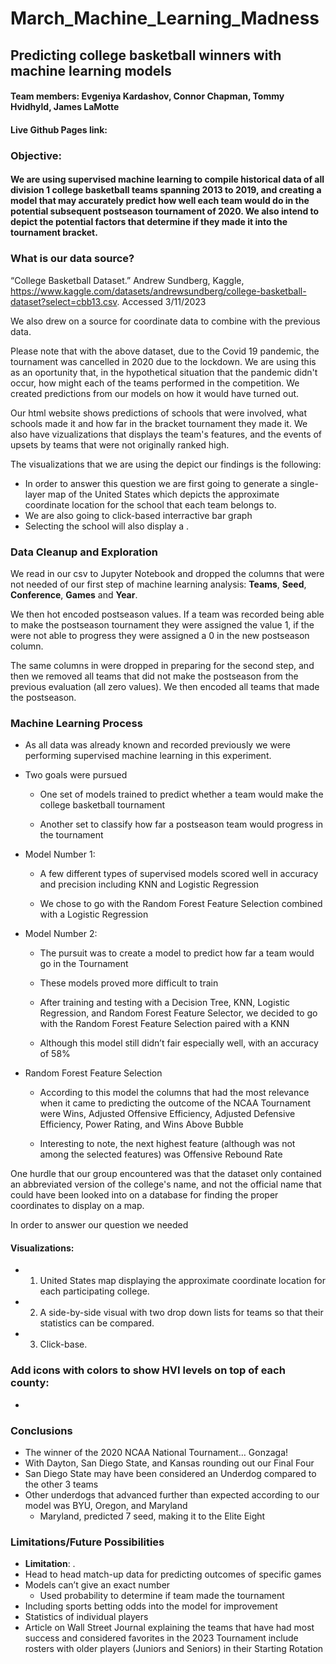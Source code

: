 # **March_Machine_Learning_Madness**
## **Predicting college basketball winners with machine learning models**

#### **Team members:** Evgeniya Kardashov, Connor Chapman, Tommy Hvidhyld, James LaMotte

#### Live Github Pages link: 


### **Objective**:
#### We are using supervised machine learning to compile historical data of all division 1 college basketball teams spanning 2013 to 2019, and creating a model that may accurately predict how well each team would do in the potential subsequent postseason tournament of 2020. We also intend to depict the potential factors that determine if they made it into the tournament bracket.  

### What is our data source?

“College Basketball Dataset.” Andrew Sundberg, Kaggle, https://www.kaggle.com/datasets/andrewsundberg/college-basketball-dataset?select=cbb13.csv. Accessed 3/11/2023

We also drew on a source for coordinate data to combine with the previous data. 

Please note that with the above dataset, due to the Covid 19 pandemic, the tournament was cancelled in 2020 due to the lockdown. We are using this as an oportunity that, in the hypothetical situation that the pandemic didn't occur, how might each of the teams performed in the competition. We created predictions from our models on how it would have turned out.

Our html website shows predictions of schools that were involved, what schools made it and how far in the bracket tournament they made it. We also have vizualizations that displays the team's features, and the events of upsets by teams that were not originally ranked high.

The visualizations that we are using the depict our findings is the following: 

- In order to answer this question we are first going to generate a single-layer map of the United States which depicts the approximate coordinate location for the school that each team belongs to.
- We are also going to click-based interractive bar graph 
- Selecting the school will also display a .

### **Data Cleanup and Exploration**

We read in our csv to Jupyter Notebook and dropped the columns that were not needed of our first step of machine learning analysis: **Teams**, **Seed**, **Conference**, **Games** and **Year**.  

We then hot encoded postseason values. If a team was recorded being able to make the postseason tournament they were assigned the value 1, if the were not able to progress they were assigned a 0 in the new postseason column.

The same columns in were dropped in preparing for the second step, and then we removed all teams that did not make the postseason from the previous evaluation (all zero values). We then encoded all teams that made the postseason.  


### **Machine Learning Process**

+ As all data was already known and recorded previously we were performing supervised machine learning in this experiment.

+ Two goals were pursued

    + One set of models trained to predict whether a team would make the college basketball tournament

    + Another set to classify how far a postseason team would progress in the tournament

+ Model Number 1:
    
    + A few different types of supervised models scored well in accuracy and precision including KNN and Logistic Regression

    + We chose to go with the Random Forest Feature Selection combined with a Logistic Regression


+ Model Number 2:
    + The pursuit was to create a model to predict how far a team would go in the Tournament

    + These models proved more difficult to train

    + After training and testing with a Decision Tree, KNN, Logistic Regression, and Random Forest Feature Selector,  we decided to go with the Random Forest Feature Selection paired with a KNN

    + Although this model still didn’t fair especially well, with an accuracy of 58%

+ Random Forest Feature Selection
    + According to this model the columns that had the most relevance when it came to predicting the outcome of the NCAA Tournament were Wins, Adjusted Offensive Efficiency, Adjusted Defensive Efficiency, Power Rating, and Wins Above Bubble

    + Interesting to note, the next highest feature (although was not among the selected features) was Offensive Rebound Rate




One hurdle that our group encountered was that the dataset only contained an abbreviated version of the college's name, and not the official name that could have been looked into on a database for finding the proper coordinates to display on a map. 


In order to answer our question we needed 


#### **Visualizations**:

- 1. United States map displaying the approximate coordinate location for each participating college.
  
- 2. A side-by-side visual with two drop down lists for teams so that their statistics can be compared.
  
- 3. Click-base.

### Add icons with colors to show HVI levels on top of each county:
- 


### **Conclusions**
- The winner of the 2020 NCAA National Tournament… Gonzaga!
- With Dayton, San Diego State, and Kansas rounding out our Final Four
- San Diego State may have been considered an Underdog compared to the other 3 teams
- Other underdogs that advanced further than expected according to our model was BYU, Oregon, and Maryland
    - Maryland, predicted 7 seed, making it to the Elite Eight


### **Limitations/Future Possibilities**

- **Limitation**: .
- Head to head match-up data for predicting outcomes of specific games
- Models can’t give an exact number
    - Used probability to determine if team made the tournament
- Including sports betting odds into the model for improvement
- Statistics of individual players
- Article on Wall Street Journal explaining the teams that have had most success and considered favorites in the 2023 Tournament include rosters with older players (Juniors and Seniors) in their Starting Rotation
